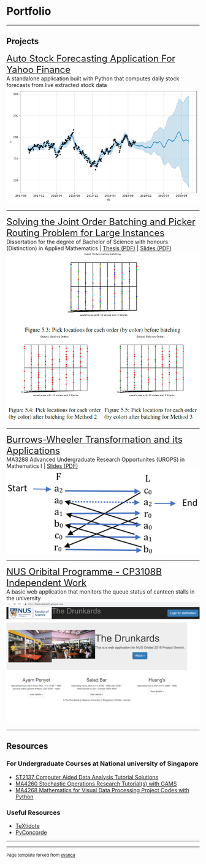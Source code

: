 # Portfolio

---

## Projects 

[<font size="5">Auto Stock Forecasting Application For Yahoo Finance</font>](https://weihao94.github.io/auto-stock-forecasting-app/)
<br>
A standalone application built with Python that computes daily stock forecasts from live extracted stock data
<br>
<img src="images/FB_forecast.png?raw=true"/>

---
[<font size="5">Solving the Joint Order Batching and Picker Routing Problem for Large Instances</font>](https://weihao94.github.io/pages/Solving-the-JOBPRP-for-Large-Instances)
<br>
Dissertation for the degree of Bachelor of Science with honours (Distinction) in Applied Mathematics | [Thesis (PDF)](https://weihao94.github.io/pdf/Khoong-Wei-Hao-Honours-Thesis.pdf) | [Slides (PDF)](https://weihao94.github.io/pdf/Final-Talk-Khoong-Wei-Hao.pdf)
<br>
<img src="images/fyp.png?raw=true"/>

---
[<font size="5">Burrows-Wheeler Transformation and its Applications</font>](https://github.com/weihao94/Burrows-Wheeler-Transformation-and-its-Applications)
<br>
MA3288 Advanced Undergraduate Research Opportunites (UROPS) in Mathematics I | [Slides (PDF)](https://weihao94.github.io/pdf/Khoong-WeiHao-Burrows-Wheeler-Transformation-and-its-Applications-(Slides).pdf)
<br>
<img src="images/bwt.png?raw=true"/>


---
[<font size="5">NUS Oribital Programme - CP3108B Independent Work</font>](https://github.com/weihao94/The-Drunkards)
<br>
A basic web application that monitors the queue status of canteen stalls in the university
<br>
<img src="images/orbital.png?raw=true"/>

---

## Resources

### For Undergraduate Courses at National university of Singapore

- [ST2137 Computer Aided Data Analysis Tutorial Solutions](https://github.com/weihao94/ST2137-Computer-Aided-Data-Analysis)
- [MA4260 Stochastic Operations Research Tutorial(s) with GAMS](https://github.com/weihao94/GAMS-Codes)
- [MA4268 Mathematics for Visual Data Processing Project Codes with Python](https://github.com/weihao94/MA4268-Mathematics-for-Visual-Data-Processing-Python-Codes)

### Useful Resources

- [TeXtidote](https://sylvainhalle.github.io/textidote/)
- [PyConcorde](https://github.com/jvkersch/pyconcorde)

---




---
<p style="font-size:11px">Page template forked from <a href="https://github.com/evanca/quick-portfolio">evanca</a></p>
<!-- Remove above link if you don't want to attibute -->
